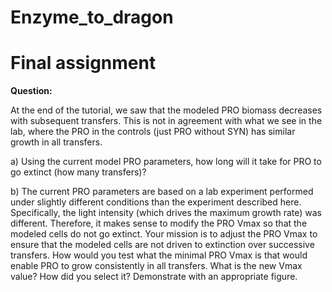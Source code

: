 # Enzyme_to_dragon
# Final assignment

**Question:**</p>
At the end of the tutorial, we saw that the modeled PRO biomass decreases with subsequent transfers. This is not in agreement with what we see in the lab, where the PRO in the controls (just PRO without SYN)  has similar growth in all transfers. </p>
a) Using the current model PRO parameters, how long will it take for PRO to go extinct (how many transfers)? </p>
b) The current PRO parameters are based on a lab experiment performed under slightly different conditions than the experiment described here. Specifically, the light intensity (which drives the maximum growth rate) was different. Therefore, it makes sense to modify the PRO Vmax so that the modeled cells do not go extinct. Your mission is to adjust the PRO Vmax to ensure that the modeled cells are not driven to extinction over successive transfers. How would you test what the minimal PRO Vmax is that would enable PRO to grow consistently in all transfers. What is the new Vmax value? How did you select it? Demonstrate with an appropriate figure.
